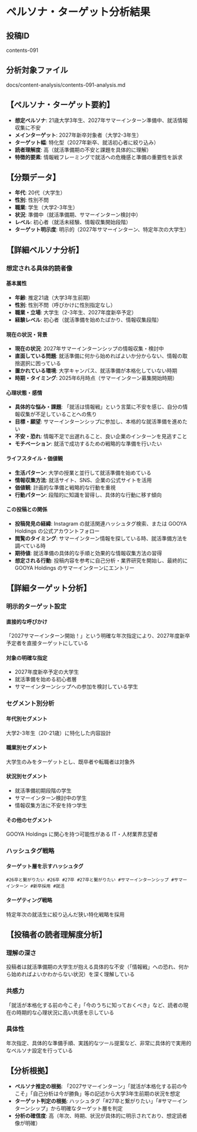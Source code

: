 # ペルソナ・ターゲット分析結果

## 投稿ID
contents-091

## 分析対象ファイル
docs/content-analysis/contents-091-analysis.md

## 【ペルソナ・ターゲット要約】
- **想定ペルソナ**: 21歳大学3年生、2027年サマーインターン準備中、就活情報収集に不安
- **メインターゲット**: 2027年新卒対象者（大学2-3年生）
- **ターゲット幅**: 特化型（2027年新卒、就活初心者に絞り込み）
- **読者理解度**: 高（就活準備期の不安と課題を具体的に理解）
- **特徴的要素**: 情報戦フレーミングで就活への危機感と準備の重要性を訴求

## 【分類データ】
- **年代**: 20代（大学生）
- **性別**: 性別不問
- **職業**: 学生（大学2-3年生）
- **状況**: 準備中（就活準備期、サマーインターン検討中）
- **レベル**: 初心者（就活未経験、情報収集開始段階）
- **ターゲット明示度**: 明示的（2027年サマーインターン、特定年次の大学生）

## 【詳細ペルソナ分析】

### 想定される具体的読者像
#### 基本属性
- **年齢**: 推定21歳（大学3年生前期）
- **性別**: 性別不問（呼びかけに性別指定なし）
- **職業・立場**: 大学生（2-3年生、2027年度新卒予定）
- **経験レベル**: 初心者（就活準備を始めたばかり、情報収集段階）

#### 現在の状況・背景
- **現在の状況**: 2027年サマーインターンシップの情報収集・検討中
- **直面している問題**: 就活準備に何から始めればよいか分からない、情報の取捨選択に困っている
- **置かれている環境**: 大学キャンパス、就活準備が本格化していない時期
- **時期・タイミング**: 2025年6月時点（サマーインターン募集開始時期）

#### 心理状態・感情
- **具体的な悩み・課題**: 「就活は情報戦」という言葉に不安を感じ、自分の情報収集が不足していることへの焦り
- **目標・願望**: サマーインターンシップに参加し、本格的な就活準備を進めたい
- **不安・恐れ**: 情報不足で出遅れること、良い企業のインターンを見逃すこと
- **モチベーション**: 就活で成功するための戦略的な準備を行いたい

#### ライフスタイル・価値観
- **生活パターン**: 大学の授業と並行して就活準備を始めている
- **情報収集方法**: 就活サイト、SNS、企業の公式サイトを活用
- **価値観**: 計画的な準備と戦略的な行動を重視
- **行動パターン**: 段階的に知識を習得し、具体的な行動に移す傾向

#### この投稿との関係
- **投稿発見の経緯**: Instagram の就活関連ハッシュタグ検索、または GOOYA Holdings の公式アカウントフォロー
- **閲覧のタイミング**: サマーインターン情報を探している時、就活準備方法を調べている時
- **期待値**: 就活準備の具体的な手順と効果的な情報収集方法の習得
- **想定される行動**: 投稿内容を参考に自己分析・業界研究を開始し、最終的に GOOYA Holdings のサマーインターンにエントリー

## 【詳細ターゲット分析】

### 明示的ターゲット設定
#### 直接的な呼びかけ
「2027サマーインターン開始！」という明確な年次指定により、2027年度新卒予定者を直接ターゲットにしている

#### 対象の明確な指定
- 2027年度新卒予定の大学生
- 就活準備を始める初心者層
- サマーインターンシップへの参加を検討している学生

### セグメント別分析
#### 年代別セグメント
大学2-3年生（20-21歳）に特化した内容設計

#### 職業別セグメント
大学生のみをターゲットとし、既卒者や転職者は対象外

#### 状況別セグメント
- 就活準備初期段階の学生
- サマーインターン検討中の学生
- 情報収集方法に不安を持つ学生

#### その他のセグメント
GOOYA Holdings に関心を持つ可能性がある IT・人材業界志望者

### ハッシュタグ戦略
#### ターゲット層を示すハッシュタグ
`#26卒と繋がりたい #26卒 #27卒 #27卒と繋がりたい #サマーインターンシップ #サマーインターン #新卒採用 #就活`

#### ターゲティング戦略
特定年次の就活生に絞り込んだ狭い特化戦略を採用

## 【投稿者の読者理解度分析】
### 理解の深さ
投稿者は就活準備期の大学生が抱える具体的な不安（「情報戦」への恐れ、何から始めればよいかわからない状況）を深く理解している

### 共感力
「就活が本格化する前の今こそ」「今のうちに知っておくべき」など、読者の現在の時期的な心理状況に高い共感を示している

### 具体性
年次指定、具体的な準備手順、実践的なツール提案など、非常に具体的で実用的なペルソナ設定を行っている

## 【分析根拠】
- **ペルソナ推定の根拠**: 「2027サマーインターン」「就活が本格化する前の今こそ」「自己分析は今が勝負」等の記述から大学3年生前期の状況を想定
- **ターゲット判定の根拠**: ハッシュタグ「#27卒と繋がりたい」「#サマーインターンシップ」から明確なターゲット層を判定
- **分析の確信度**: 高（年次、時期、状況が具体的に明示されており、想定読者像が明確）